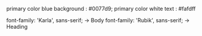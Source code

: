 primary color blue background : #0077d9;
primary color white text : #fafdff

font-family: 'Karla', sans-serif; -> Body
font-family: 'Rubik', sans-serif; -> Heading